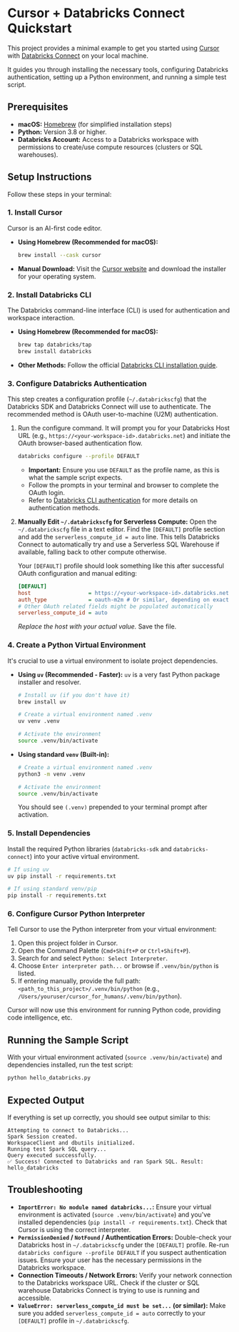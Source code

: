# Cursor + Databricks Connect Quickstart

This project provides a minimal example to get you started using [Cursor](https://cursor.com/) with [Databricks Connect](https://docs.databricks.com/en/dev-tools/databricks-connect/index.html) on your local machine.

It guides you through installing the necessary tools, configuring Databricks authentication, setting up a Python environment, and running a simple test script.

## Prerequisites

*   **macOS:** [Homebrew](https://brew.sh/) (for simplified installation steps)
*   **Python:** Version 3.8 or higher.
*   **Databricks Account:** Access to a Databricks workspace with permissions to create/use compute resources (clusters or SQL warehouses).

## Setup Instructions

Follow these steps in your terminal:

### 1. Install Cursor

Cursor is an AI-first code editor.

*   **Using Homebrew (Recommended for macOS):**
    ```bash
    brew install --cask cursor
    ```
*   **Manual Download:**
    Visit the [Cursor website](https://cursor.com/) and download the installer for your operating system.

### 2. Install Databricks CLI

The Databricks command-line interface (CLI) is used for authentication and workspace interaction.

*   **Using Homebrew (Recommended for macOS):**
    ```bash
    brew tap databricks/tap
    brew install databricks
    ```
*   **Other Methods:**
    Follow the official [Databricks CLI installation guide](https://docs.databricks.com/en/dev-tools/cli/install.html).

### 3. Configure Databricks Authentication

This step creates a configuration profile (`~/.databrickscfg`) that the Databricks SDK and Databricks Connect will use to authenticate. The recommended method is OAuth user-to-machine (U2M) authentication.

1.  Run the configure command. It will prompt you for your Databricks Host URL (e.g., `https://<your-workspace-id>.databricks.net`) and initiate the OAuth browser-based authentication flow.
    ```bash
    databricks configure --profile DEFAULT
    ```
    *   **Important:** Ensure you use `DEFAULT` as the profile name, as this is what the sample script expects.
    *   Follow the prompts in your terminal and browser to complete the OAuth login.
    *   Refer to [Databricks CLI authentication](https://docs.databricks.com/en/dev-tools/cli/authentication.html) for more details on authentication methods.

2.  **Manually Edit `~/.databrickscfg` for Serverless Compute:**
    Open the `~/.databrickscfg` file in a text editor. Find the `[DEFAULT]` profile section and add the `serverless_compute_id = auto` line. This tells Databricks Connect to automatically try and use a Serverless SQL Warehouse if available, falling back to other compute otherwise.

    Your `[DEFAULT]` profile should look something like this after successful OAuth configuration and manual editing:
    ```ini
    [DEFAULT]
    host                  = https://<your-workspace-id>.databricks.net
    auth_type             = oauth-m2m # Or similar, depending on exact flow
    # Other OAuth related fields might be populated automatically
    serverless_compute_id = auto
    ```
    *Replace the host with your actual value.* Save the file.

### 4. Create a Python Virtual Environment

It's crucial to use a virtual environment to isolate project dependencies.

*   **Using `uv` (Recommended - Faster):**
    `uv` is a very fast Python package installer and resolver.
    ```bash
    # Install uv (if you don't have it)
    brew install uv

    # Create a virtual environment named .venv
    uv venv .venv

    # Activate the environment
    source .venv/bin/activate
    ```
*   **Using standard `venv` (Built-in):**
    ```bash
    # Create a virtual environment named .venv
    python3 -m venv .venv

    # Activate the environment
    source .venv/bin/activate
    ```
    You should see `(.venv)` prepended to your terminal prompt after activation.

### 5. Install Dependencies

Install the required Python libraries (`databricks-sdk` and `databricks-connect`) into your active virtual environment.

```bash
# If using uv
uv pip install -r requirements.txt

# If using standard venv/pip
pip install -r requirements.txt
```

### 6. Configure Cursor Python Interpreter

Tell Cursor to use the Python interpreter from your virtual environment:

1.  Open this project folder in Cursor.
2.  Open the Command Palette (`Cmd+Shift+P` or `Ctrl+Shift+P`).
3.  Search for and select `Python: Select Interpreter`.
4.  Choose `Enter interpreter path...` or browse if `.venv/bin/python` is listed.
5.  If entering manually, provide the full path: `<path_to_this_project>/.venv/bin/python` (e.g., `/Users/youruser/cursor_for_humans/.venv/bin/python`).

Cursor will now use this environment for running Python code, providing code intelligence, etc.

## Running the Sample Script

With your virtual environment activated (`source .venv/bin/activate`) and dependencies installed, run the test script:

```bash
python hello_databricks.py
```

## Expected Output

If everything is set up correctly, you should see output similar to this:

```
Attempting to connect to Databricks...
Spark Session created.
WorkspaceClient and dbutils initialized.
Running test Spark SQL query...
Query executed successfully.
✅ Success! Connected to Databricks and ran Spark SQL. Result: hello_databricks
```

## Troubleshooting

*   **`ImportError: No module named databricks...`:** Ensure your virtual environment is activated (`source .venv/bin/activate`) and you've installed dependencies (`pip install -r requirements.txt`). Check that Cursor is using the correct interpreter.
*   **`PermissionDenied` / `NotFound` / Authentication Errors:** Double-check your Databricks host in `~/.databrickscfg` under the `[DEFAULT]` profile. Re-run `databricks configure --profile DEFAULT` if you suspect authentication issues. Ensure your user has the necessary permissions in the Databricks workspace.
*   **Connection Timeouts / Network Errors:** Verify your network connection to the Databricks workspace URL. Check if the cluster or SQL warehouse Databricks Connect is trying to use is running and accessible.
*   **`ValueError: serverless_compute_id must be set...` (or similar):** Make sure you added `serverless_compute_id = auto` correctly to your `[DEFAULT]` profile in `~/.databrickscfg`. 